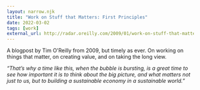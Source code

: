 ```yaml
---
layout: narrow.njk
title: "Work on Stuff that Matters: First Principles"
date: 2022-03-02
tags: [work]
external_url: http://radar.oreilly.com/2009/01/work-on-stuff-that-matters-fir.html?ref=daniel.pizza
---
```


A blogpost by Tim O'Reilly from 2009, but timely as ever. On working on things that matter, on creating value, and on taking the long view.

_“That’s why a time like this, when the bubble is bursting, is a great time to see how important it is to think about the big picture, and what matters not just to us, but to building a sustainable economy in a sustainable world.”_ 